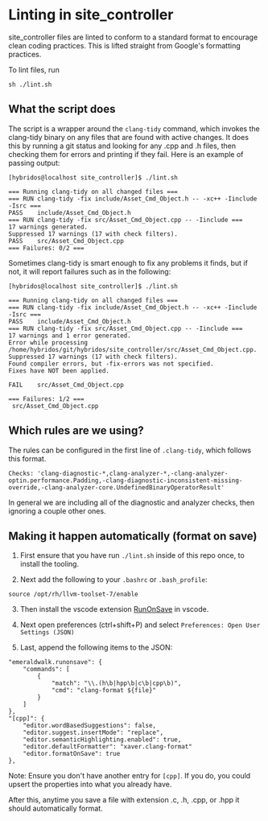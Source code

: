 # Linting in site_controller
site_controller files are linted to conform to a standard format to encourage clean coding practices. This is lifted straight from Google's formatting practices.

To lint files, run
```
sh ./lint.sh
```

## What the script does
The script is a wrapper around the `clang-tidy` command, which invokes the clang-tidy binary on any files that are found with active changes. It does this by running a git status and looking for any .cpp and .h files, then checking them for errors and printing if they fail. Here is an example of passing output:
```
[hybridos@localhost site_controller]$ ./lint.sh

=== Running clang-tidy on all changed files ===
=== RUN clang-tidy -fix include/Asset_Cmd_Object.h -- -xc++ -Iinclude -Isrc ===
PASS    include/Asset_Cmd_Object.h
=== RUN clang-tidy -fix src/Asset_Cmd_Object.cpp -- -Iinclude ===
17 warnings generated.
Suppressed 17 warnings (17 with check filters).
PASS    src/Asset_Cmd_Object.cpp
=== Failures: 0/2 ===
```
Sometimes clang-tidy is smart enough to fix any problems it finds, but if not, it will report failures such as in the following:
```
[hybridos@localhost site_controller]$ ./lint.sh

=== Running clang-tidy on all changed files ===
=== RUN clang-tidy -fix include/Asset_Cmd_Object.h -- -xc++ -Iinclude -Isrc ===
PASS    include/Asset_Cmd_Object.h
=== RUN clang-tidy -fix src/Asset_Cmd_Object.cpp -- -Iinclude ===
17 warnings and 1 error generated.
Error while processing /home/hybridos/git/hybridos/site_controller/src/Asset_Cmd_Object.cpp.
Suppressed 17 warnings (17 with check filters).
Found compiler errors, but -fix-errors was not specified.
Fixes have NOT been applied.

FAIL    src/Asset_Cmd_Object.cpp

=== Failures: 1/2 ===
 src/Asset_Cmd_Object.cpp

```


## Which rules are we using?
The rules can be configured in the first line of `.clang-tidy`, which follows this format.
```
Checks: 'clang-diagnostic-*,clang-analyzer-*,-clang-analyzer-optin.performance.Padding,-clang-diagnostic-inconsistent-missing-override,-clang-analyzer-core.UndefinedBinaryOperatorResult'
```

In general we are including all of the diagnostic and analyzer checks, then ignoring a couple other ones.

## Making it happen automatically (format on save)
1. First ensure that you have run `./lint.sh` inside of this repo once, to install the tooling.

2. Next add the following to your `.bashrc` or `.bash_profile`:
```
source /opt/rh/llvm-toolset-7/enable
```
3. Then install the vscode extension [RunOnSave](https://marketplace.visualstudio.com/items?itemName=emeraldwalk.RunOnSave) in vscode.

4. Next open preferences (ctrl+shift+P) and select `Preferences: Open User Settings (JSON)`

5. Last, append the following items to the JSON:
```
"emeraldwalk.runonsave": {
    "commands": [
        {
            "match": "\\.(h\b|hpp\b|c\b|cpp\b)",
            "cmd": "clang-format ${file}"
        }
    ]
},
"[cpp]": {
    "editor.wordBasedSuggestions": false,
    "editor.suggest.insertMode": "replace",
    "editor.semanticHighlighting.enabled": true,
    "editor.defaultFormatter": "xaver.clang-format"
    "editor.formatOnSave": true
},
```

Note: Ensure you don't have another entry for `[cpp]`. If you do, you could upsert the properties into what you already have.

After this, anytime you save a file with extension .c, .h, .cpp, or .hpp it should automatically format.
